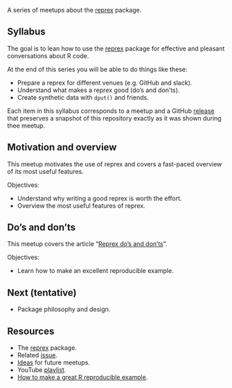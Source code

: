 
<!-- README.md is generated from README.Rmd. Please edit that file -->
<!-- README.md is generated from README.Rmd. Please edit that file -->

A series of meetups about the [reprex](https://reprex.tidyverse.org/)
package.

## Syllabus

The goal is to lean how to use the
[reprex](https://reprex.tidyverse.org/) package for effective and
pleasant conversations about R code.

At the end of this series you will be able to do things like these:

-   Prepare a reprex for different venues (e.g. GitHub and slack).
-   Understand what makes a reprex good (do’s and don’ts).
-   Create synthetic data with `dput()` and friends.

Each item in this syllabus corresponds to a meetup and a GitHub
[release](https://github.com/2DegreesInvesting/ds.docker/releases) that
preserves a snapshot of this repository exactly as it was shown during
thee meetup.

## Motivation and overview

This meetup motivates the use of reprex and covers a fast-paced overview
of its most useful features.

Objectives:

-   Understand why writing a good reprex is worth the effort.
-   Overview the most useful features of reprex.

## Do’s and don’ts

This meetup covers the article “[Reprex do’s and
don’ts](https://reprex.tidyverse.org/articles/reprex-dos-and-donts.html)”.

Objectives:

-   Learn how to make an excellent reproducible example.

## Next (tentative)

-   Package philosophy and design.

## Resources

-   The [reprex](https://reprex.tidyverse.org) package.
-   Related [issue](https://bit.ly/ds-incubator-videos).
-   [Ideas](https://bit.ly/dsi-ideas) for future meetups.
-   YouTube [playlist](https://bit.ly/ds-incubator-videos).
-   [How to make a great R reproducible
    example](https://stackoverflow.com/questions/5963269/how-to-make-a-great-r-reproducible-example/16532098).
